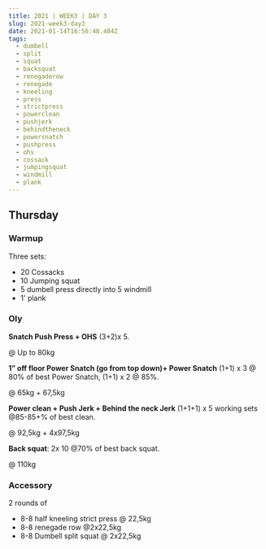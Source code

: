 ```yaml
---
title: 2021 | WEEK3 | DAY 3
slug: 2021-week3-day3
date: 2021-01-14T16:56:48.404Z
tags:
  - dumbell
  - split
  - squat
  - backsquat
  - renegaderow
  - renegade
  - kneeling
  - press
  - strictpress
  - powerclean
  - pushjerk
  - behindtheneck
  - powersnatch
  - pushpress
  - ohs
  - cossack
  - jumpingsquat
  - windmill
  - plank
---
```

## Thursday

### Warmup

Three sets:

* 20 Cossacks
* 10 Jumping squat
* 5 dumbell press directly into 5 windmill
* 1' plank

### Oly

**Snatch Push Press + OHS** (3+2)x 5.

@ Up to 80kg

**1” off floor Power Snatch (go from top down)+ Power Snatch** (1+1) x 3 @ 80% of best Power Snatch, (1+1) x 2 @ 85%.

@ 65kg + 67,5kg

**Power clean + Push Jerk + Behind the neck Jerk** (1+1+1) x 5 working sets @85-85+% of best clean.

@ 92,5kg + 4x97,5kg

**Back squat**: 2x 10 @70% of best back squat.

@ 110kg

### Accessory

2 rounds of

* 8-8 half kneeling strict press @ 22,5kg
* 8-8 renegade row @2x22,5kg
* 8-8 Dumbell split squat @ 2x22,5kg